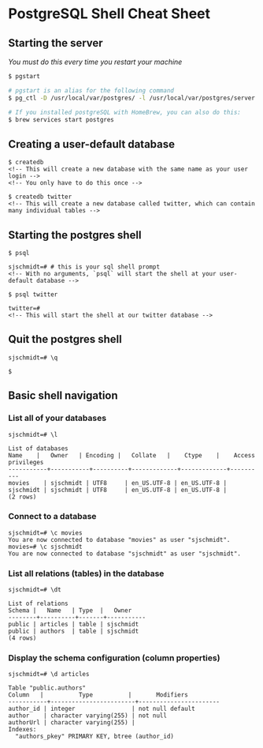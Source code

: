 # PostgreSQL Shell Cheat Sheet

## Starting the server
*You must do this every time you restart your machine*

```sh
$ pgstart

# pgstart is an alias for the following command
$ pg_ctl -D /usr/local/var/postgres/ -l /usr/local/var/postgres/server.log start

# If you installed postgreSQL with HomeBrew, you can also do this:
$ brew services start postgres
```

## Creating a user-default database

```
$ createdb
<!-- This will create a new database with the same name as your user login -->
<!-- You only have to do this once -->

$ createdb twitter
<!-- This will create a new database called twitter, which can contain many individual tables -->
```

## Starting the postgres shell
```
$ psql

sjschmidt=# # this is your sql shell prompt
<!-- With no arguments, `psql` will start the shell at your user-default database -->

$ psql twitter

twitter=#
<!-- This will start the shell at our twitter database -->
```

## Quit the postgres shell

```
sjschmidt=# \q

$
```

## Basic shell navigation

### List all of your databases

```
sjschmidt=# \l

List of databases
Name    |   Owner   | Encoding |   Collate   |    Ctype    |    Access privileges
-----------+-----------+----------+-------------+-------------+----------
movies    | sjschmidt | UTF8     | en_US.UTF-8 | en_US.UTF-8 |
sjschmidt | sjschmidt | UTF8     | en_US.UTF-8 | en_US.UTF-8 |
(2 rows)

```

### Connect to a database

```
sjschmidt=# \c movies
You are now connected to database "movies" as user "sjschmidt".
movies=# \c sjschmidt
You are now connected to database "sjschmidt" as user "sjschmidt".
```

### List all relations (tables) in the database

```
sjschmidt=# \dt

List of relations
Schema |   Name   | Type  |   Owner
--------+----------+-------+-----------
public | articles | table | sjschmidt
public | authors  | table | sjschmidt
(4 rows)
```

### Display the schema configuration (column properties)

```
sjschmidt=# \d articles

Table "public.authors"
Column   |          Type          |       Modifiers
-----------+------------------------+-----------------------
author_id | integer                | not null default
author    | character varying(255) | not null
authorUrl | character varying(255) |
Indexes:
  "authors_pkey" PRIMARY KEY, btree (author_id)
```
